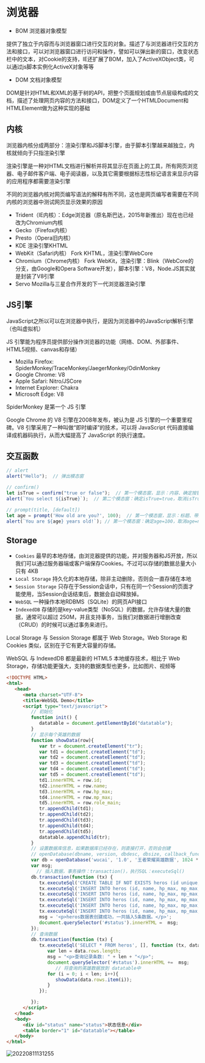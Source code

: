 # 浏览器

- BOM 浏览器对象模型

提供了独立于内容而与浏览器窗口进行交互的对象。描述了与浏览器进行交互的方法和接口，可以对浏览器窗口进行访问和操作，譬如可以弹出新的窗口，改变状态栏中的文本，对Cookie的支持，IE还扩展了BOM，加入了ActiveXObject类，可以通过js脚本实例化ActiveX对象等等

- DOM 文档对象模型

DOM是针对HTML和XML的基于树的API，把整个页面规划成由节点层级构成的文档，描述了处理网页内容的方法和接口，DOM定义了一个HTMLDocument和HTMLElement做为这种实现的基础

## 内核

浏览器内核分成两部分：渲染引擎和JS脚本引擎，由于脚本引擎越来越独立，内核就倾向于只指渲染引擎

渲染引擎是一种对HTML文档进行解析并将其显示在页面上的工具，所有网页浏览器、电子邮件客户端、电子阅读器，以及其它需要根据标志性标记语言来显示内容的应用程序都需要渲染引擎

不同的浏览器内核对网页编写语法的解释有所不同，这也是网页编写者需要在不同内核的浏览器中测试网页显示效果的原因

- Trident（IE内核）：Edge浏览器（原名斯巴达，2015年新推出）现在也已经改为Chromium内核
- Gecko（Firefox内核）
- Presto（Opera旧内核）
- KDE 渲染引擎KHTML
- WebKit（Safari内核） Fork KHTML，渲染引擎WebCore
- Chromium（Chrome内核） Fork WebKit，渲染引擎：Blink（WebCore的分支，由Google和Opera Software开发），脚本引擎：V8，Node.JS其实就是封装了V8引擎
- Servo Mozilla与三星合作开发的下一代浏览器渲染引擎

## JS引擎

JavaScript之所以可以在浏览器中执行，是因为浏览器中的JavaScript解析引擎（也叫虚拟机）

JS 引擎能为程序员提供部分操作浏览器的功能（网络、DOM、外部事件、HTML5视频、canvas和存储）

- Mozilla Firefox: SpiderMonkey/TraceMonkey/JaegerMonkey/OdinMonkey
- Google Chrome: V8
- Apple Safari: Nitro/JSCore
- Internet Explorer: Chakra
- Microsoft Edge: V8

SpiderMonkey 是第一个 JS 引擎

Google Chrome 的 V8 引擎在2008年发布，被认为是 JS 引擎的一个重要里程碑。V8 引擎采用了一种叫做“即时编译”的技术，可以将 JavaScript 代码直接编译成机器码执行，从而大幅提高了 JavaScript 的执行速度。

## 交互函数

```js
// alert
alert("Hello");  // 弹出模态窗

// confirm()
let isTrue = confirm("true or false");  // 第一个模态窗，显示：内容、确定按钮、取消按钮
alert(`You select ${isTrue}`);  // 第二个模态窗：确定isTrue=true，取消isTrue=false

// prompt(title, [default])
let age = prompt('How old are you?', 100);  // 第一个模态窗，显示：标题、带默认值的输入框、确定按钮、取消按钮
alert(`You are ${age} years old!`); // 第一个模态窗：确定age=100，取消age=null
```

## Storage

- `Cookies` 最早的本地存储，由浏览器提供的功能，并对服务器和JS开放，所以我们可以通过服务器端或客户端保存Cookies。不过可以存储的数据总量大小只有 4KB
- `Local Storage` 持久化的本地存储，除非主动删除，否则会一直存储在本地
- `Session Storage` 只存在于Session会话中，只有在同一个Session的页面才能使用，当Session会话结束后，数据会自动释放掉。
- `WebSQL` 一种操作本地RDBMS（SQLite）的网页API接口
- `IndexedDB` 存储的是key-value类型（NoSQL）的数据，允许存储大量的数据，通常可以超过 250M，并且支持事务，当我们对数据进行增删改查（CRUD）的时候可以通过事务来进行。

Local Storage 与 Session Storage 都属于 Web Storage。Web Storage 和 Cookies 类似，区别在于它有更大容量的存储。

WebSQL 与 IndexedDB 都是最新的 HTML5 本地缓存技术，相比于 Web Storage，存储功能更强大，支持的数据类型也更多，比如图片、视频等

```html
<!DOCTYPE HTML>
<html>
   <head>
      <meta charset="UTF-8">
      <title>WebSQL Demo</title> 
      <script type="text/javascript">
         // 初始化
         function init() {
            datatable = document.getElementById("datatable");
         }
         // 显示每个英雄的数据
         function showData(row){
            var tr = document.createElement("tr");
            var td1 = document.createElement("td");
            var td2 = document.createElement("td");
            var td3 = document.createElement("td");
            var td4 = document.createElement("td");
            var td5 = document.createElement("td"); 
            td1.innerHTML = row.id;
            td2.innerHTML = row.name;
            td3.innerHTML = row.hp_max;
            td4.innerHTML = row.mp_max;
            td5.innerHTML = row.role_main;
            tr.appendChild(td1);
            tr.appendChild(td2);
            tr.appendChild(td3);
            tr.appendChild(td4);
            tr.appendChild(td5);
            datatable.appendChild(tr);   
         }
         // 设置数据库信息，如果数据库已经存在，则直接打开，否则会创建
         // openDatabase(dbname, version, dbdesc, dbsize, callback_function() {});
         var db = openDatabase('wucai', '1.0', '王者荣耀英雄数据', 1024 * 1024);
         var msg;
           // 插入数据，事务操作：transaction()，执行SQL：executeSql()
         db.transaction(function (tx) {
            tx.executeSql('CREATE TABLE IF NOT EXISTS heros (id unique, name, hp_max, mp_max, role_main)');
            tx.executeSql('INSERT INTO heros (id, name, hp_max, mp_max, role_main) VALUES (10000, "夏侯惇", 7350, 1746, "坦克")');
            tx.executeSql('INSERT INTO heros (id, name, hp_max, mp_max, role_main) VALUES (10001, "钟无艳", 7000, 1760, "战士")');
            tx.executeSql('INSERT INTO heros (id, name, hp_max, mp_max, role_main) VALUES (10002, "张飞", 8341, 100, "坦克")');
            tx.executeSql('INSERT INTO heros (id, name, hp_max, mp_max, role_main) VALUES (10003, "牛魔", 8476, 1926, "坦克")');
            tx.executeSql('INSERT INTO heros (id, name, hp_max, mp_max, role_main) VALUES (10004, "吕布", 7344, 0, "战士")');
            msg = '<p>heros数据表创建成功，一共插入5条数据。</p>';
            document.querySelector('#status').innerHTML =  msg;
         });
         // 查询数据
         db.transaction(function (tx) {
            tx.executeSql('SELECT * FROM heros', [], function (tx, data) {
               var len = data.rows.length;
               msg = "<p>查询记录条数: " + len + "</p>";
               document.querySelector('#status').innerHTML +=  msg;
                  // 将查询的英雄数据放到 datatable中
               for (i = 0; i < len; i++){
                  showData(data.rows.item(i));
               }
            });

         });
      </script>
   </head> 
   <body>
      <div id="status" name="status">状态信息</div>
      <table border="1" id="datatable"></table>
   </body> 
</html>
```

![20220811131255](http://image.zuoright.com/20220811131255.png)
